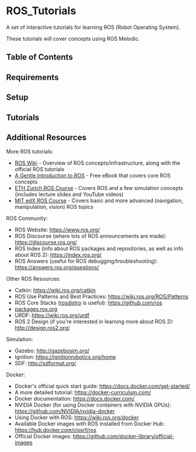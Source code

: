 # ROS_Tutorials
A set of interactive tutorials for learning ROS (Robot Operating System).

These tutorials will cover concepts using ROS Melodic.

## Table of Contents

## Requirements

## Setup

## Tutorials

## Additional Resources

More ROS tutorials:
* [ROS Wiki](http://wiki.ros.org/) - Overview of ROS concepts/infrastructure, along with the official ROS tutorials
* [A Gentle Introduction to ROS](https://cse.sc.edu/~jokane/agitr/) - Free eBook that covers core ROS concepts
* [ETH Zurich ROS Course](https://rsl.ethz.ch/education-students/lectures/ros.html) - Covers ROS and a few simulation concepts (includes lecture slides and YouTube videos)
* [MIT edX ROS Course](https://www.edx.org/course/hello-real-world-with-ros-robot-operating-system) - Covers basic and more advanced (navigation, manipulation, vision) ROS topics

ROS Community:
* ROS Website: https://www.ros.org/
* ROS Discourse (where lots of ROS announcements are made): https://discourse.ros.org/
* ROS Index (info about ROS packages and repositories, as well as info about ROS 2): https://index.ros.org/
* ROS Answers (useful for ROS debugging/troubleshooting): https://answers.ros.org/questions/

Other ROS Resources:
* Catkin: https://wiki.ros.org/catkin
* ROS Use Patterns and Best Practices: https://wiki.ros.org/ROS/Patterns
* ROS Core Stacks ([rosdistro](https://github.com/ros/rosdistro) is useful): https://github.com/ros
* [packages.ros.org](http://packages.ros.org/)
* URDF: https://wiki.ros.org/urdf
* ROS 2 Design (if you're interested in learning more about ROS 2): http://design.ros2.org/

Simulation:
* Gazebo: http://gazebosim.org/
* Ignition: https://ignitionrobotics.org/home
* SDF: http://sdformat.org/

Docker:
* Docker's official quick start guide: https://docs.docker.com/get-started/
* A more detailed tutorial: https://docker-curriculum.com/
* Docker documentation: https://docs.docker.com/
* NVIDIA Docker (for using Docker containers with NVIDIA GPUs): https://github.com/NVIDIA/nvidia-docker
* Using Docker with ROS: https://wiki.ros.org/docker
* Available Docker images with ROS installed from Docker Hub: https://hub.docker.com/r/osrf/ros
* Official Docker images: https://github.com/docker-library/official-images
